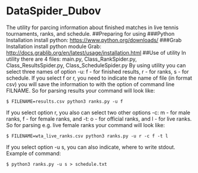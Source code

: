 # DataSpider_Dubov
The utility for parcing information about finished matches in live tennis tournaments, ranks, and schedule. 
##Preparing for using
###Python Installation
install python: https://www.python.org/downloads/
###Grab Installation
install python module Grab: http://docs.grablib.org/en/latest/usage/installation.html
##Use of utility
In utility there are 4 files: main.py, Class_RankSpider.py, Class_ResultsSpider.py, Class_ScheduleSpider.py
By using utility you can select three names of option -u: f - for finished results, r - for ranks, s - for schedule.
If you select f or r, you need to indicate the name of file (in format csv) you will save the information to with the option of command line FILNAME.
So for parsing results your command will look like:
```
$ FILENAME=results.csv python3 ranks.py -u f
```
If you select option r, you also can select two other options -c: m - for male ranks, f - for female ranks, and -t: o - for official ranks, and l - for live ranks.
So for parsing e.g. live female ranks your command will look like:
```
$ FILENAME=wta_live_ranks.csv python3 ranks.py -u r -c f -t l
```
If you select option -u s, you can also indicate, where to write stdout. Example of command:
```
$ python3 ranks.py -u s > schedule.txt
```
